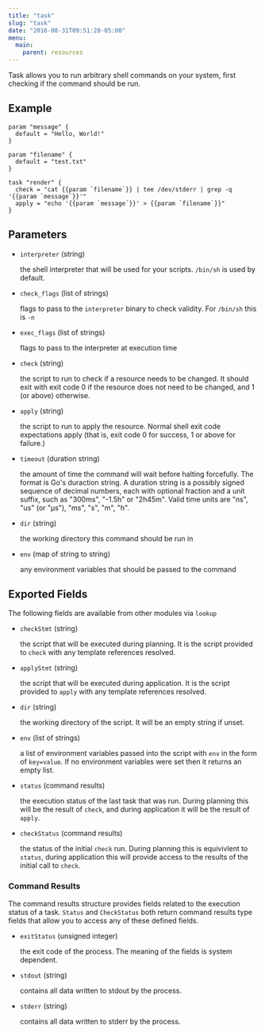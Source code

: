 ```yaml
---
title: "task"
slug: "task"
date: "2016-08-31T09:51:20-05:00"
menu:
  main:
    parent: resources
---
```



Task allows you to run arbitrary shell commands on your system, first
checking if the command should be run.


## Example

```hcl
param "message" {
  default = "Hello, World!"
}

param "filename" {
  default = "test.txt"
}

task "render" {
  check = "cat {{param `filename`}} | tee /dev/stderr | grep -q '{{param `message`}}'"
  apply = "echo '{{param `message`}}' > {{param `filename`}}"
}

```


## Parameters

- `interpreter` (string)

  the shell interpreter that will be used for your scripts. `/bin/sh` is
used by default.

- `check_flags` (list of strings)

  flags to pass to the `interpreter` binary to check validity. For
`/bin/sh` this is `-n`

- `exec_flags` (list of strings)

  flags to pass to the interpreter at execution time

- `check` (string)

  the script to run to check if a resource needs to be changed. It should
exit with exit code 0 if the resource does not need to be changed, and
1 (or above) otherwise.

- `apply` (string)

  the script to run to apply the resource. Normal shell exit code
expectations apply (that is, exit code 0 for success, 1 or above for
failure.)

- `timeout` (duration string)

  the amount of time the command will wait before halting forcefully. The
format is Go's duraction string. A duration string is a possibly signed
sequence of decimal numbers, each with optional fraction and a unit
suffix, such as "300ms", "-1.5h" or "2h45m". Valid time units are "ns",
"us" (or "µs"), "ms", "s", "m", "h".

- `dir` (string)

  the working directory this command should be run in

- `env` (map of string to string)

  any environment variables that should be passed to the command


## Exported Fields

The following fields are available from other modules via `lookup`

- `checkStmt` (string)

  the script that will be executed during planning.  It is the script provided
  to `check` with any template references resolved.

- `applyStmt` (string)

  the script that will be executed during application.  It is the script
  provided to `apply` with any template references resolved.

- `dir` (string)

  the working directory of the script.  It will be an empty string if unset.

- `env` (list of strings)

  a list of environment variables passed into the script with `env` in the form
  of `key=value`. If no environment variables were set then it returns an empty
  list.

- `status` (command results)

  the execution status of the last task that was run.  During planning this will
  be the result of `check`, and during application it will be the result of
  `apply`.

- `checkStatus` (command results)

  the status of the initial `check` run.  During planning this is equivivlent to
  `status`, during application this will provide access to the results of the
  initial call to `check`.

### Command Results

The command results structure provides fields related to the execution status of
a task.  `Status` and `CheckStatus` both return command results type fields that
allow you to access any of these defined fields.

- `exitStatus` (unsigned integer)

  the exit code of the process. The meaning of the fields is system dependent.

- `stdout` (string)

  contains all data written to stdout by the process.

- `stderr` (string)

  contains all data written to stderr by the process.
